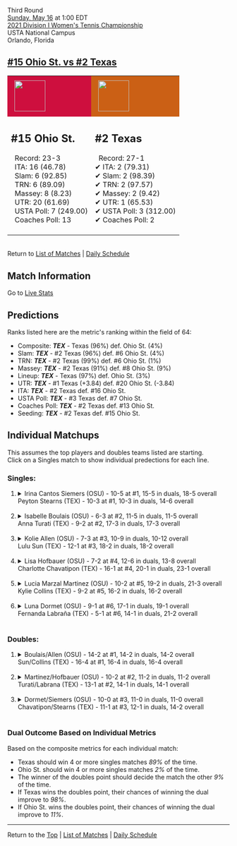 Third Round[](#top)<a name="top"></a>  
[Sunday, May 16](../../schedule/05-16.md) at 1:00 EDT  
[2021 Division I Women's Tennis Championship](../index.md)  
USTA National Campus  
Orlando, Florida  
## [#15 Ohio St. vs #2 Texas](https://www.ncaa.com/game/5833702)  

<table><tr style="background-color: #d9d9d9 !important"><td style="background-color: #CE0F3E !important"><img src="https://www.ncaa.com/sites/default/files/images/logos/schools/o/ohio-st.70.png" width="70" height="70" style="padding: 8px;" /></td><td style="background-color: #CB6015 !important"><img src="https://www.ncaa.com/sites/default/files/images/logos/schools/t/texas.70.png" width="70" height="70" style="padding: 8px;" /></td></tr><tr>
<td>  

<h2>#15 Ohio St.</h2>  
&nbsp; Record: 23-3<br>  
&nbsp; ITA: 16 (46.78)<br>  
&nbsp; Slam: 6 (92.85)<br>  
&nbsp; TRN: 6 (89.09)<br>  
&nbsp; Massey: 8 (8.23)<br>  
&nbsp; UTR: 20 (61.69)<br>  
&nbsp; USTA Poll: 7 (249.00)<br>  
&nbsp; Coaches Poll: 13<br>  
<br>  

</td>
<td>  

<h2>#2 Texas</h2>  
&nbsp; Record: 27-1<br>  
&#10004; ITA: 2 (79.31)<br>  
&#10004; Slam: 2 (98.39)<br>  
&#10004; TRN: 2 (97.57)<br>  
&#10004; Massey: 2 (9.42)<br>  
&#10004; UTR: 1 (65.53)<br>  
&#10004; USTA Poll: 3 (312.00)<br>  
&#10004; Coaches Poll: 2<br>  
<br>  

</td>
</tr></table>  


<br>Return to [List of Matches](../index.md) &#124; [Daily Schedule](../../schedule/05-16.md)

## Match Information  
Go to [Live Stats](http://scores.tennisticker.de/usa/ustanc/conf/lp.html?lid=83)  

## Predictions  

Ranks listed here are the metric's ranking within the field of 64:  
- Composite: ***TEX*** - Texas (96%) def. Ohio St. (4%)  
- Slam: ***TEX*** - #2 Texas (96%) def. #6 Ohio St. (4%)  
- TRN: ***TEX*** - #2 Texas (99%) def. #6 Ohio St. (1%)  
- Massey: ***TEX*** - #2 Texas (91%) def. #8 Ohio St. (9%)  
- Lineup: ***TEX*** - Texas (97%) def. Ohio St. (3%)  
- UTR: ***TEX*** - #1 Texas (+3.84) def. #20 Ohio St. (-3.84)  
- ITA: ***TEX*** - #2 Texas def. #16 Ohio St.  
- USTA Poll: ***TEX*** - #3 Texas def. #7 Ohio St.  
- Coaches Poll: ***TEX*** - #2 Texas def. #13 Ohio St.  
- Seeding: ***TEX*** - #2 Texas def. #15 Ohio St.  

## Individual Matchups  
This assumes the top players and doubles teams listed are starting.  
Click on a Singles match to show individual predections for each line.  

### Singles:  

<ol>
<li><details>
<summary markdown="span">Irina Cantos Siemers (OSU) - 10-5 at #1, 15-5 in duals, 18-5 overall<br>Peyton Stearns (TEX) - 10-3 at #1, 10-3 in duals, 14-6 overall</summary>
<h4>Predictions</h4><ul>
<li>Composite: <b><i>TEX</i></b> - Stearns (50%) def. Siemers (50%)</li>  
<li>Slam: <b><i>OSU</i></b> - Siemers (54%) def. Stearns (46%)</li>  
<li>TRN: <b><i>OSU</i></b> - Siemers (66%) def. Stearns (34%)</li>  
<li>Massey: <b><i>TEX</i></b> - Stearns (51%) def. Siemers (49%)</li>  
<li>UTR: <b><i>TEX</i></b> - Stearns (72%) def. Siemers (28%)</li>  
<li>ITA: <b><i>OSU</i></b> - Siemers (24.34) def. Stearns (16.38)</li>  
</ul>
</details>&nbsp;</li>
<li><details>
<summary markdown="span">Isabelle Boulais (OSU) - 6-3 at #2, 11-5 in duals, 11-5 overall<br>Anna Turati (TEX) - 9-2 at #2, 17-3 in duals, 17-3 overall</summary>
<h4>Predictions</h4><ul>
<li>Composite: <b><i>TEX</i></b> - Turati (78%) def. Boulais (22%)</li>  
<li>Slam: <b><i>TEX</i></b> - Turati (84%) def. Boulais (16%)</li>  
<li>TRN: <b><i>TEX</i></b> - Turati (84%) def. Boulais (16%)</li>  
<li>Massey: <b><i>TEX</i></b> - Turati (56%) def. Boulais (44%)</li>  
<li>UTR: <b><i>TEX</i></b> - Turati (89%) def. Boulais (11%)</li>  
<li>ITA: <b><i>TEX</i></b> - Turati (17.31) def. Boulais (2.65)</li>  
</ul>
</details>&nbsp;</li>
<li><details>
<summary markdown="span">Kolie Allen (OSU) - 7-3 at #3, 10-9 in duals, 10-12 overall<br>Lulu Sun (TEX) - 12-1 at #3, 18-2 in duals, 18-2 overall</summary>
<h4>Predictions</h4><ul>
<li>Composite: <b><i>TEX</i></b> - Sun (95%) def. Allen (5%)</li>  
<li>Slam: <b><i>TEX</i></b> - Sun (94%) def. Allen (6%)</li>  
<li>TRN: <b><i>TEX</i></b> - Sun (98%) def. Allen (2%)</li>  
<li>Massey: <b><i>TEX</i></b> - Sun (91%) def. Allen (9%)</li>  
<li>UTR: <b><i>TEX</i></b> - Sun (97%) def. Allen (3%)</li>  
<li>ITA: <b><i>TEX</i></b> - Sun (9.34) def. Allen (1.59)</li>  
</ul>
</details>&nbsp;</li>
<li><details>
<summary markdown="span">Lisa Hofbauer (OSU) - 7-2 at #4, 12-6 in duals, 13-8 overall<br>Charlotte Chavatipon (TEX) - 16-1 at #4, 20-1 in duals, 23-1 overall</summary>
<h4>Predictions</h4><ul>
<li>Composite: <b><i>TEX</i></b> - Chavatipon (90%) def. Hofbauer (10%)</li>  
<li>Slam: <b><i>TEX</i></b> - Chavatipon (89%) def. Hofbauer (11%)</li>  
<li>TRN: <b><i>TEX</i></b> - Chavatipon (96%) def. Hofbauer (4%)</li>  
<li>Massey: <b><i>TEX</i></b> - Chavatipon (86%) def. Hofbauer (14%)</li>  
<li>UTR: <b><i>TEX</i></b> - Chavatipon (88%) def. Hofbauer (12%)</li>  
<li>ITA: <b><i>TEX</i></b> - Chavatipon (7.87) def. Hofbauer (2.47)</li>  
</ul>
</details>&nbsp;</li>
<li><details>
<summary markdown="span">Lucia Marzal Martinez (OSU) - 10-2 at #5, 19-2 in duals, 21-3 overall<br>Kylie Collins (TEX) - 9-2 at #5, 16-2 in duals, 16-2 overall</summary>
<h4>Predictions</h4><ul>
<li>Composite: <b><i>TEX</i></b> - Collins (82%) def. Martinez (18%)</li>  
<li>Slam: <b><i>TEX</i></b> - Collins (81%) def. Martinez (19%)</li>  
<li>TRN: <b><i>TEX</i></b> - Collins (83%) def. Martinez (17%)</li>  
<li>Massey: <b><i>TEX</i></b> - Collins (79%) def. Martinez (21%)</li>  
<li>UTR: <b><i>TEX</i></b> - Collins (87%) def. Martinez (13%)</li>  
<li>ITA: <b><i>TEX</i></b> - Collins (8.04) def. Martinez (3.08)</li>  
</ul>
</details>&nbsp;</li>
<li><details>
<summary markdown="span">Luna Dormet (OSU) - 9-1 at #6, 17-1 in duals, 19-1 overall<br>Fernanda Labraña (TEX) - 5-1 at #6, 14-1 in duals, 21-2 overall</summary>
<h4>Predictions</h4><ul>
<li>Composite: <b><i>TEX</i></b> - Labraña (69%) def. Dormet (31%)</li>  
<li>Slam: <b><i>TEX</i></b> - Labraña (70%) def. Dormet (30%)</li>  
<li>TRN: <b><i>TEX</i></b> - Labraña (82%) def. Dormet (18%)</li>  
<li>Massey: <b><i>TEX</i></b> - Labraña (54%) def. Dormet (46%)</li>  
<li>UTR: <b><i>TEX</i></b> - Labraña (69%) def. Dormet (31%)</li>  
<li>ITA: <b><i>TEX</i></b> - Labraña (4.28) def. Dormet (3.78)</li>  
</ul>
</details>&nbsp;</li>
</ol>

### Doubles:  

<ol>
<li><details>
<summary markdown="span">Boulais/Allen (OSU) - 14-2 at #1, 14-2 in duals, 14-2 overall<br>Sun/Collins (TEX) - 16-4 at #1, 16-4 in duals, 16-4 overall</summary>
<br>Sorry, we don't have any metrics for this match
</details>&nbsp;</li>
<li><details>
<summary markdown="span">Martinez/Hofbauer (OSU) - 10-2 at #2, 11-2 in duals, 11-2 overall<br>Turati/Labrana (TEX) - 13-1 at #2, 14-1 in duals, 14-1 overall</summary>
<br>Sorry, we don't have any metrics for this match
</details>&nbsp;</li>
<li><details>
<summary markdown="span">Dormet/Siemers (OSU) - 10-0 at #3, 11-0 in duals, 11-0 overall<br>Chavatipon/Stearns (TEX) - 11-1 at #3, 12-1 in duals, 14-2 overall</summary>
<br>Sorry, we don't have any metrics for this match
</details>&nbsp;</li>
</ol>

### Dual Outcome Based on Individual Metrics  
  
Based on the composite metrics for each individual match:  
- Texas should win 4 or more singles matches *89%* of the time.  
- Ohio St. should win 4 or more singles matches *2%* of the time.  
- The winner of the doubles point should decide the match the other *9%* of the time.  
- If Texas wins the doubles point, their chances of winning the dual improve to *98%*.  
- If Ohio St. wins the doubles point, their chances of winning the dual improve to *11%*.  
  
------

Return to the [Top](#top) &#124; [List of Matches](../index.md) &#124; [Daily Schedule](../../schedule/05-16.md)  
